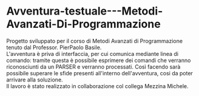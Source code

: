 # Avventura-testuale---Metodi-Avanzati-Di-Programmazione <br> 
Progetto sviluppato per il corso di Metodi Avanzati di Programmazione tenuto dal Professor. PierPaolo Basile. <br>
L'avventura è priva di interfaccia, per cui comunica mediante linea di comando: tramite questa è possibile esprimere dei comandi che verranno riconosciunti da un PARSER e verranno processati. Così facendo sarà possibile superare le sfide presenti all'interno dell'avventura, cosi da poter arrivare alla soluzione. <br>
Il lavoro è stato realizzato in collaborazione col collega Mezzina Michele.
